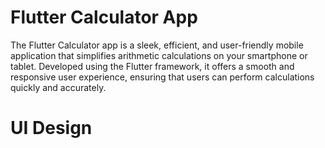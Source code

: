 # Flutter Calculator App
The Flutter Calculator app is a sleek, efficient, and user-friendly mobile application that simplifies arithmetic calculations on your smartphone or tablet. Developed using the Flutter framework, it offers a smooth and responsive user experience, ensuring that users can perform calculations quickly and accurately.
# UI Design
